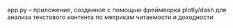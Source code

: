 app.py – приложение, созданное с помощью фреймворка plotly/dash для анализа текстового контента по метрикам читаемости и доходности
